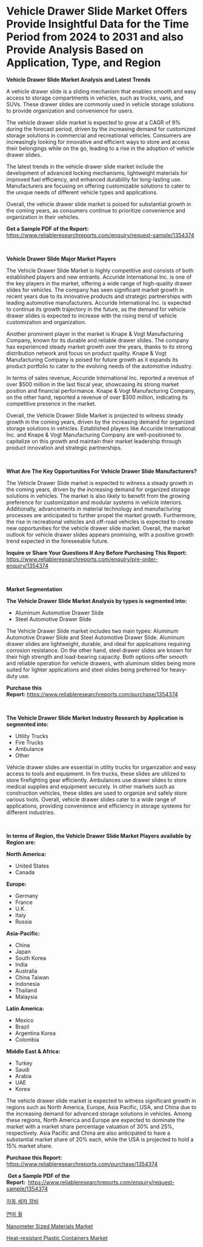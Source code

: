 <p><h1>Vehicle Drawer Slide Market Offers Provide Insightful Data for the Time Period from 2024 to 2031 and also Provide Analysis Based on Application, Type, and Region</h1></p><p><strong>Vehicle Drawer Slide Market Analysis and Latest Trends</strong></p>
<p><p>A vehicle drawer slide is a sliding mechanism that enables smooth and easy access to storage compartments in vehicles, such as trucks, vans, and SUVs. These drawer slides are commonly used in vehicle storage solutions to provide organization and convenience for users.</p><p>The vehicle drawer slide market is expected to grow at a CAGR of 9% during the forecast period, driven by the increasing demand for customized storage solutions in commercial and recreational vehicles. Consumers are increasingly looking for innovative and efficient ways to store and access their belongings while on the go, leading to a rise in the adoption of vehicle drawer slides.</p><p>The latest trends in the vehicle drawer slide market include the development of advanced locking mechanisms, lightweight materials for improved fuel efficiency, and enhanced durability for long-lasting use. Manufacturers are focusing on offering customizable solutions to cater to the unique needs of different vehicle types and applications.</p><p>Overall, the vehicle drawer slide market is poised for substantial growth in the coming years, as consumers continue to prioritize convenience and organization in their vehicles.</p></p>
<p><strong>Get a Sample PDF of the Report:&nbsp;</strong> <a href="https://www.reliableresearchreports.com/enquiry/request-sample/1354374">https://www.reliableresearchreports.com/enquiry/request-sample/1354374</a></p>
<p>&nbsp;</p>
<p><strong>Vehicle Drawer Slide Major Market Players</strong></p>
<p><p>The Vehicle Drawer Slide Market is highly competitive and consists of both established players and new entrants. Accuride International Inc. is one of the key players in the market, offering a wide range of high-quality drawer slides for vehicles. The company has seen significant market growth in recent years due to its innovative products and strategic partnerships with leading automotive manufacturers. Accuride International Inc. is expected to continue its growth trajectory in the future, as the demand for vehicle drawer slides is expected to increase with the rising trend of vehicle customization and organization.</p><p>Another prominent player in the market is Knape & Vogt Manufacturing Company, known for its durable and reliable drawer slides. The company has experienced steady market growth over the years, thanks to its strong distribution network and focus on product quality. Knape & Vogt Manufacturing Company is poised for future growth as it expands its product portfolio to cater to the evolving needs of the automotive industry.</p><p>In terms of sales revenue, Accuride International Inc. reported a revenue of over $500 million in the last fiscal year, showcasing its strong market position and financial performance. Knape & Vogt Manufacturing Company, on the other hand, reported a revenue of over $300 million, indicating its competitive presence in the market.</p><p>Overall, the Vehicle Drawer Slide Market is projected to witness steady growth in the coming years, driven by the increasing demand for organized storage solutions in vehicles. Established players like Accuride International Inc. and Knape & Vogt Manufacturing Company are well-positioned to capitalize on this growth and maintain their market leadership through product innovation and strategic partnerships.</p></p>
<p>&nbsp;</p>
<p><strong>What Are The Key Opportunities For Vehicle Drawer Slide Manufacturers?</strong></p>
<p><p>The Vehicle Drawer Slide market is expected to witness a steady growth in the coming years, driven by the increasing demand for organized storage solutions in vehicles. The market is also likely to benefit from the growing preference for customization and modular systems in vehicle interiors. Additionally, advancements in material technology and manufacturing processes are anticipated to further propel the market growth. Furthermore, the rise in recreational vehicles and off-road vehicles is expected to create new opportunities for the vehicle drawer slide market. Overall, the market outlook for vehicle drawer slides appears promising, with a positive growth trend expected in the foreseeable future.</p></p>
<p><strong>Inquire or Share Your Questions If Any Before Purchasing This Report:</strong> <a href="https://www.reliableresearchreports.com/enquiry/pre-order-enquiry/1354374">https://www.reliableresearchreports.com/enquiry/pre-order-enquiry/1354374</a></p>
<p>&nbsp;</p>
<p><strong>Market Segmentation</strong></p>
<p><strong>The Vehicle Drawer Slide Market Analysis by types is segmented into:</strong></p>
<p><ul><li>Aluminum Automotive Drawer Slide</li><li>Steel Automotive Drawer Slide</li></ul></p>
<p><p>The Vehicle Drawer Slide market includes two main types: Aluminum Automotive Drawer Slide and Steel Automotive Drawer Slide. Aluminum drawer slides are lightweight, durable, and ideal for applications requiring corrosion resistance. On the other hand, steel drawer slides are known for their high strength and load-bearing capacity. Both options offer smooth and reliable operation for vehicle drawers, with aluminum slides being more suited for lighter applications and steel slides being preferred for heavy-duty use.</p></p>
<p><strong>Purchase this Report:&nbsp;</strong><a href="https://www.reliableresearchreports.com/purchase/1354374">https://www.reliableresearchreports.com/purchase/1354374</a></p>
<p>&nbsp;</p>
<p><strong>The Vehicle Drawer Slide Market Industry Research by Application is segmented into:</strong></p>
<p><ul><li>Utility Trucks</li><li>Fire Trucks</li><li>Ambulance</li><li>Other</li></ul></p>
<p><p>Vehicle drawer slides are essential in utility trucks for organization and easy access to tools and equipment. In fire trucks, these slides are utilized to store firefighting gear efficiently. Ambulances use drawer slides to store medical supplies and equipment securely. In other markets such as construction vehicles, these slides are used to organize and safely store various tools. Overall, vehicle drawer slides cater to a wide range of applications, providing convenience and efficiency in storage systems for different industries.</p></p>
<p>&nbsp;</p>
<p><strong>In terms of Region, the Vehicle Drawer Slide Market Players available by Region are:</strong></p>
<p>
    <p> <strong> North America: </strong>
        <ul>
            <li>United States</li>
            <li>Canada</li>
        </ul>
        </p> 
    <p> <strong> Europe: </strong>
        <ul>
            <li>Germany</li>
            <li>France</li>
            <li>U.K.</li>
            <li>Italy</li>
            <li>Russia</li>
        </ul>
        </p> 
    <p> <strong> Asia-Pacific: </strong>
        <ul>
            <li>China</li>
            <li>Japan</li>
            <li>South Korea</li>
            <li>India</li>
            <li>Australia</li>
            <li>China Taiwan</li>
            <li>Indonesia</li>
            <li>Thailand</li>
            <li>Malaysia</li>
        </ul>
        </p> 
    <p> <strong> Latin America: </strong>
        <ul>
            <li>Mexico</li>
            <li>Brazil</li>
            <li>Argentina Korea</li>
            <li>Colombia</li>
        </ul>
        </p> 
    <p> <strong> Middle East & Africa: </strong>
        <ul>
            <li>Turkey</li>
            <li>Saudi</li>
            <li>Arabia</li>
            <li>UAE</li>
            <li>Korea</li>
        </ul>
    </p>
    </p>
<p><p>The vehicle drawer slide market is expected to witness significant growth in regions such as North America, Europe, Asia Pacific, USA, and China due to the increasing demand for advanced storage solutions in vehicles. Among these regions, North America and Europe are expected to dominate the market with a market share percentage valuation of 30% and 25%, respectively. Asia Pacific and China are also anticipated to have a substantial market share of 20% each, while the USA is projected to hold a 15% market share.</p></p>
<p><strong>Purchase this Report: </strong><a href="https://www.reliableresearchreports.com/purchase/1354374">https://www.reliableresearchreports.com/purchase/1354374</a></p>
<p>&nbsp;<strong>Get a Sample PDF of the Report:&nbsp;&nbsp;</strong><a href="https://www.reliableresearchreports.com/enquiry/request-sample/1354374">https://www.reliableresearchreports.com/enquiry/request-sample/1354374</a></p>
<p><strong></strong></p>
<p><p><a href="https://medium.com/@mafoqypwlkfg6/%EC%9E%90%EB%8F%99-%EC%84%B8%EC%B0%A8%EC%9E%A5%EB%B9%84-%EC%8B%9C%EC%9E%A5-%EC%A1%B0%EC%82%AC-%EB%B3%B4%EA%B3%A0%EC%84%9C-2024%EB%85%84%EB%B6%80%ED%84%B0-2031%EB%85%84%EA%B9%8C%EC%A7%80%EC%9D%98-%EC%97%AD%EC%82%AC%EC%99%80-%EC%98%88%EC%B8%A1-c42ac92ac210">자동 세차 장비</a></p><p><a href="https://medium.com/@mafoqypwlkfg6/%EC%97%B0%EB%A7%88-%EB%B0%94%ED%80%B4-%EC%8B%9C%EC%9E%A5-%EC%8B%9C%EC%9E%A5-%EC%A0%90%EC%9C%A0%EC%9C%A8-%EC%8B%9C%EC%9E%A5-%EB%8F%99%ED%96%A5-%EB%B0%8F-%EB%AF%B8%EB%9E%98-%EC%84%B1%EC%9E%A5-%ED%83%90%EC%83%89-0382294de145">연마 휠</a></p><p><a href="https://butternut-bug-553.notion.site/Nanometer-Sized-Materials-Market-Insights-Market-Players-and-Forecast-Till-2031-491cd7f0f4604f29a18ed30f8c2ee9c9">Nanometer Sized Materials Market</a></p><p><a href="https://view.publitas.com/reportprime-1/heat-resistant-plastic-containers-market-size-2023-2030-global-industrial-analysis-key-geographical-regions-market-share-top-key-players-product-types-and-forecast-research-report/">Heat-resistant Plastic Containers Market</a></p></p>